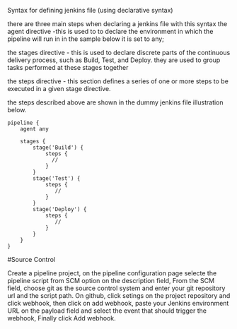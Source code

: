 Syntax for defining jenkins file (using declarative syntax)

there are three main steps when declaring a jenkins file with this syntax 
the agent directive -this is used to to declare the environment in which the pipeline will run in in the sample below it is set to any;

the stages directive - this is used to declare discrete parts of the continuous delivery process, such as Build, Test, 
and Deploy. they are used to group tasks performed at these stages together

the steps directive - this section defines a series of one or more steps to be executed in a given stage directive. 

the steps described above are shown in the dummy jenkins file illustration below. 

```
pipeline {
    agent any

    stages {
        stage('Build') {
            steps {
              //
            }
        }
        stage('Test') {
            steps {
               //
            }
        }
        stage('Deploy') {
            steps {
               //
            }
        }
    }
}
```
#Source Control

Create a pipeline project,
on the pipeline configuration page selecte the pipeline script from SCM option on the description field,
From the SCM field, choose git as the source control system and enter your git repository url and the script path.
On github, click setings on the project repository and click webhook, 
then click on add webhook, paste your Jenkins environment URL on the payload field and select the event that should trigger the webhook,
Finally click Add webhook. 


